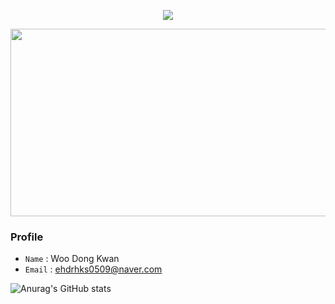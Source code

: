 <p align='center'>
  <a href="https://github.com/hugoMGSung">
    <img src="https://capsule-render.vercel.app/api?type=cylinder&height=250&color=gradient&text=Donkwan%20%20&section=header&fontSize=60&animation=fadeIn&desc=IOT&descAlignY=70"/>
  </a>
</p>

<a href="https://www.gitanimals.org/en_US?utm_medium=image&utm_source=Donkwam&utm_content=farm">
<img
  src="https://render.gitanimals.org/farms/Donkwam"
  width="600"
  height="300"
/>
</a>

### Profile
- `Name` : Woo Dong Kwan
- `Email` : ehdrhks0509@naver.com

![Anurag's GitHub stats](https://github-readme-stats.vercel.app/api?username=anuraghazra&hide=contribs,prs)


